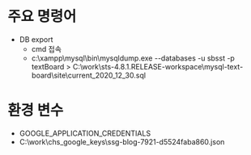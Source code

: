 # 주요 명령어
- DB export
  - cmd 접속
  - c:\xampp\mysql\bin\mysqldump.exe --databases -u sbsst -p textBoard > C:\work\sts-4.8.1.RELEASE-workspace\mysql-text-board\site\current_2020_12_30.sql
  

# 환경 변수
- GOOGLE_APPLICATION_CREDENTIALS
- C:\work\chs_google_keys\ssg-blog-7921-d5524faba860.json
